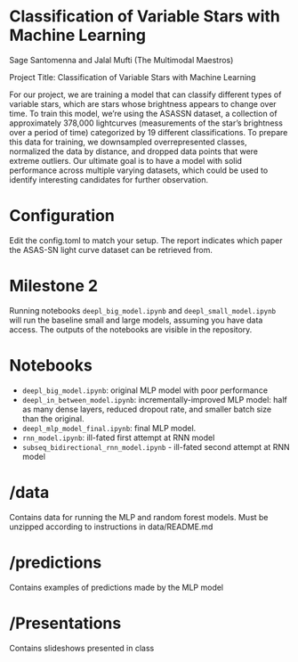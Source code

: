 # Classification of Variable Stars with Machine Learning

Sage Santomenna and Jalal Mufti (The Multimodal Maestros)


Project Title: Classification of Variable Stars with Machine Learning


For our project, we are training a model that can classify different types of variable stars, which are stars whose brightness appears to change over time. To train this model, we’re using the ASASSN dataset, a collection of approximately 378,000 lightcurves (measurements of the star’s brightness over a period of time) categorized by 19 different classifications. To prepare this data for training, we downsampled overrepresented classes, normalized the data by distance, and dropped data points that were extreme outliers. Our ultimate goal is to have a model with solid performance across multiple varying datasets, which could be used to identify interesting candidates for further observation.

# Configuration
Edit the config.toml to match your setup. The report indicates which paper the ASAS-SN light curve dataset can be retrieved from.  

# Milestone 2
Running notebooks `deepl_big_model.ipynb` and `deepl_small_model.ipynb` will run the baseline small and large models, assuming you have data access. The outputs of the notebooks are visible in the repository.


# Notebooks
- `deepl_big_model.ipynb`: original MLP model with poor performance
- `deepl_in_between_model.ipynb`: incrementally-improved MLP model: half as many dense layers, reduced dropout rate, and smaller batch size than the original.
- `deepl_mlp_model_final.ipynb`: final MLP model.
- `rnn_model.ipynb`: ill-fated first attempt at RNN model
- `subseq_bidirectional_rnn_model.ipynb` - ill-fated second attempt at RNN model

# /data
Contains data for running the MLP and random forest models. Must be unzipped according to instructions in data/README.md

# /predictions
Contains examples of predictions made by the MLP model

# /Presentations
Contains slideshows presented in class
